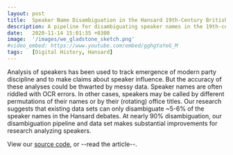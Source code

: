 ```yaml
---
layout: post
title:  Speaker Name Disambiguation in the Hansard 19th-Century British Parliamentary Debates
description: A pipeline for disambiguating speaker names in the 19th-century British Parliamentary debates.
date:   2020-11-14 15:01:35 +0300
image:  '/images/we_gladstone_sketch.png'
#video_embed: https://www.youtube.com/embed/gghgYaYeG_M
tags:   [Digital History, Hansard]
---
```

Analysis of speakers has been used to track emergence of modern party discipline and to make claims about speaker influence. But the accuracy of these analyses could be thwarted by messy data. Speaker names are often riddled with OCR errors. In other cases, speakers may be called by different permutations of their names or by their (rotating) office titles. Our research suggests that existing data sets can only disambiguate ~5-6% of the speaker names in the Hansard debates. At nearly 90% disambiguation, our disambiguation pipeline and data set makes substantial improvements for research analyzing speakers.  

View our [source code](https://github.com/stephbuon/hansard-speakers), or --read the article--. 
